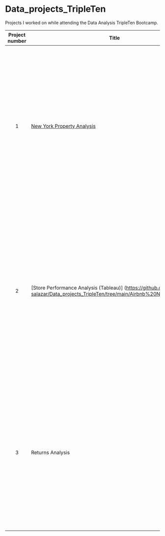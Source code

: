 # Data_projects_TripleTen
Projects I worked on while attending the Data Analysis TripleTen Bootcamp.


| Project number | Title | Description |
| :-----------: | ----------- |----------- |
| 1 | [New York Property Analysis](https://github.com/alexandra-salazar/Data_projects_TripleTen/tree/main/Airbnb%20NYC%20Listings) | Cleaned and organized a dataset of New York property listings to analyze pricing trends across boroughs. Used pivot tables, charts, and formulas to identify patterns in property types and regional price differences. Delivered insights in a clear, visual report for easy interpretation. |
| 2 | [Store Performance Analysis (Tableau)] (https://github.com/alexandra-salazar/Data_projects_TripleTen/tree/main/Airbnb%20NYC%20Listings)| Designed an interactive Tableau dashboard to monitor store performance across regions. Analyzed sales, revenue, and product categories using calculated fields and time-based trends. Provided actionable insights to highlight top-performing locations and support business strategy. |
| 3 | Returns Analysis | Built a Tableau dashboard to analyze product return rates by category and region. Highlighted trends and return hotspots over time to help teams optimize inventory and operations. Enabled stakeholders to quickly monitor key metrics and make data-driven decisions. |
